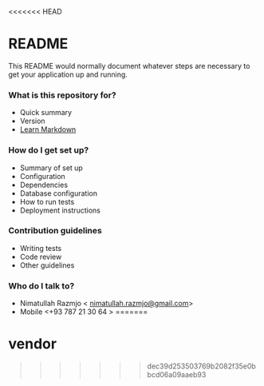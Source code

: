 <<<<<<< HEAD
# README #

This README would normally document whatever steps are necessary to get your application up and running.

### What is this repository for? ###

* Quick summary
* Version
* [Learn Markdown](https://bitbucket.org/tutorials/markdowndemo)

### How do I get set up? ###

* Summary of set up
* Configuration
* Dependencies
* Database configuration
* How to run tests
* Deployment instructions

### Contribution guidelines ###

* Writing tests
* Code review
* Other guidelines

### Who do I talk to? ###

* Nimatullah Razmjo < nimatullah.razmjo@gmail.com>
* Mobile <+93 787 21 30 64 >
=======
# vendor
>>>>>>> dec39d253503769b2082f35e0bbcd06a09aaeb93
